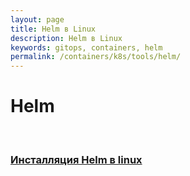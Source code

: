 ```yaml
---
layout: page
title: Helm в Linux
description: Helm в Linux
keywords: gitops, containers, helm
permalink: /containers/k8s/tools/helm/
---
```


# Helm

<br/>

### [Инсталляция Helm в linux](/containers/k8s/tools/helm/setup/)
